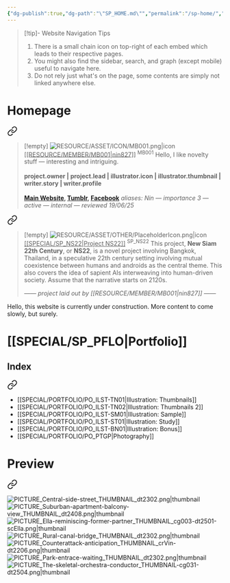 ```yaml
---
{"dg-publish":true,"dg-path":"\"SP_HOME.md\"","permalink":"/sp-home/","title":"NS22 Homepage","tags":["-special","gardenEntry"]}
---
```


>[!tip]- Website Navigation Tips
> 1. There is a small chain icon on top-right of each embed which leads to their respective pages.
> 2. You might also find the sidebar, search, and graph (except mobile) useful to navigate here.
> 3. Do not rely just what's on the page, some contents are simply not linked anywhere else.

# Homepage


<div class="transclusion internal-embed is-loaded"><a class="markdown-embed-link" href="/resource/member/mb-001/#profile" aria-label="Open link"><svg xmlns="http://www.w3.org/2000/svg" width="24" height="24" viewBox="0 0 24 24" fill="none" stroke="currentColor" stroke-width="2" stroke-linecap="round" stroke-linejoin="round" class="svg-icon lucide-link"><path d="M10 13a5 5 0 0 0 7.54.54l3-3a5 5 0 0 0-7.07-7.07l-1.72 1.71"></path><path d="M14 11a5 5 0 0 0-7.54-.54l-3 3a5 5 0 0 0 7.07 7.07l1.71-1.71"></path></svg></a><div class="markdown-embed">



>[!empty]
> ![RESOURCE/ASSET/ICON/MB001.png|icon](/img/user/RESOURCE/ASSET/ICON/MB001.png) <u class="title">[[RESOURCE/MEMBER/MB001\|nin827]]</u> <sup class="title">MB001</sup> 
> Hello, I like novelty stuff — interesting and intriguing. <b><br><br>project.owner | project.lead | illustrator.icon | illustrator.thumbnail | writer.story | writer.profile</b> <b><br><br>[Main Website](https://nin827.github.io/), [Tumblr](https://www.tumblr.com/nin827), [Facebook](https://www.facebook.com/nin827)</b>
> <i class="small">aliases: Nin — importance 3 — active — internal — reviewed 19/06/25</i>

</div></div>


<div class="transclusion internal-embed is-loaded"><a class="markdown-embed-link" href="/special/sp-ns-22/#profile" aria-label="Open link"><svg xmlns="http://www.w3.org/2000/svg" width="24" height="24" viewBox="0 0 24 24" fill="none" stroke="currentColor" stroke-width="2" stroke-linecap="round" stroke-linejoin="round" class="svg-icon lucide-link"><path d="M10 13a5 5 0 0 0 7.54.54l3-3a5 5 0 0 0-7.07-7.07l-1.72 1.71"></path><path d="M14 11a5 5 0 0 0-7.54-.54l-3 3a5 5 0 0 0 7.07 7.07l1.71-1.71"></path></svg></a><div class="markdown-embed">



>[!empty]
> ![RESOURCE/ASSET/OTHER/PlaceholderIcon.png|icon](/img/user/RESOURCE/ASSET/OTHER/PlaceholderIcon.png) <u class="title">[[SPECIAL/SP_NS22\|Project NS22]]</u> <sup>SP_NS22</sup>
> This project, __New Siam 22th Century__, or __NS22__, is a novel project involving Bangkok, Thailand, in a speculative 22th century setting involving mutual coexistence between humans and androids as the central theme. This also covers the idea of sapient AIs interweaving into human-driven society. Assume that the narrative starts on 2120s.
> 
> <i class="small">—— project laid out by [[RESOURCE/MEMBER/MB001\|nin827]] ——</i>

</div></div>


Hello, this website is currently under construction. More content to come slowly, but surely.

# [[SPECIAL/SP_PFLO\|Portfolio]]

## Index


<div class="transclusion internal-embed is-loaded"><a class="markdown-embed-link" href="/special/sp-pflo/#index" aria-label="Open link"><svg xmlns="http://www.w3.org/2000/svg" width="24" height="24" viewBox="0 0 24 24" fill="none" stroke="currentColor" stroke-width="2" stroke-linecap="round" stroke-linejoin="round" class="svg-icon lucide-link"><path d="M10 13a5 5 0 0 0 7.54.54l3-3a5 5 0 0 0-7.07-7.07l-1.72 1.71"></path><path d="M14 11a5 5 0 0 0-7.54-.54l-3 3a5 5 0 0 0 7.07 7.07l1.71-1.71"></path></svg></a><div class="markdown-embed">



- [[SPECIAL/PORTFOLIO/PO_ILST-TN01\|Illustration: Thumbnails]]
- [[SPECIAL/PORTFOLIO/PO_ILST-TN02\|Illustration: Thumbnails 2]]
- [[SPECIAL/PORTFOLIO/PO_ILST-SM01\|Illustration: Sample]]
- [[SPECIAL/PORTFOLIO/PO_ILST-ST01\|Illustration: Study]]
- [[SPECIAL/PORTFOLIO/PO_ILST-BN01\|Illustration: Bonus]]
- [[SPECIAL/PORTFOLIO/PO_PTGP\|Photography]]

</div></div>


# Preview


<div class="transclusion internal-embed is-loaded"><a class="markdown-embed-link" href="/special/sp-pflo/#preview" aria-label="Open link"><svg xmlns="http://www.w3.org/2000/svg" width="24" height="24" viewBox="0 0 24 24" fill="none" stroke="currentColor" stroke-width="2" stroke-linecap="round" stroke-linejoin="round" class="svg-icon lucide-link"><path d="M10 13a5 5 0 0 0 7.54.54l3-3a5 5 0 0 0-7.07-7.07l-1.72 1.71"></path><path d="M14 11a5 5 0 0 0-7.54-.54l-3 3a5 5 0 0 0 7.07 7.07l1.71-1.71"></path></svg></a><div class="markdown-embed">



![PICTURE_Central-side-street_THUMBNAIL_dt2302.png|thumbnail](/img/user/RESOURCE/ASSET/ARTWORK/PICTURE_Central-side-street_THUMBNAIL_dt2302.png)
![PICTURE_Suburban-apartment-balcony-view_THUMBNAIL_dt2408.png|thumbnail](/img/user/RESOURCE/ASSET/ARTWORK/PICTURE_Suburban-apartment-balcony-view_THUMBNAIL_dt2408.png)
![PICTURE_Ella-reminiscing-former-partner_THUMBNAIL_cg003-dt2501-scElla.png|thumbnail](/img/user/RESOURCE/ASSET/ARTWORK/PICTURE_Ella-reminiscing-former-partner_THUMBNAIL_cg003-dt2501-scElla.png)
![PICTURE_Rural-canal-bridge_THUMBNAIL_dt2302.png|thumbnail](/img/user/RESOURCE/ASSET/ARTWORK/PICTURE_Rural-canal-bridge_THUMBNAIL_dt2302.png)
![PICTURE_Counterattack-anticipation_THUMBNAIL_crVin-dt2206.png|thumbnail](/img/user/RESOURCE/ASSET/ARTWORK/PICTURE_Counterattack-anticipation_THUMBNAIL_crVin-dt2206.png)
![PICTURE_Park-entrace-waiting_THUMBNAIL_dt2302.png|thumbnail](/img/user/RESOURCE/ASSET/ARTWORK/PICTURE_Park-entrace-waiting_THUMBNAIL_dt2302.png)
![PICTURE_The-skeletal-orchestra-conductor_THUMBNAIL-cg031-dt2504.png|thumbnail](/img/user/RESOURCE/ASSET/ARTWORK/PICTURE_The-skeletal-orchestra-conductor_THUMBNAIL-cg031-dt2504.png)

</div></div>
